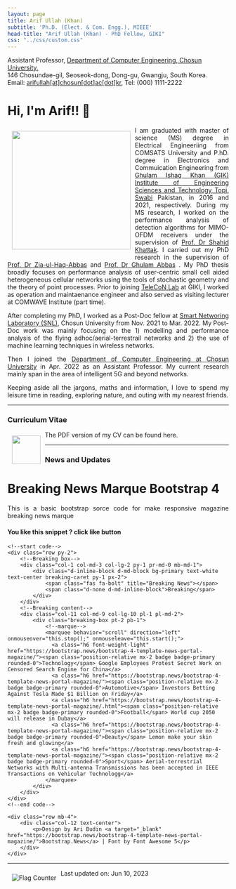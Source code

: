```yaml
---
layout: page
title: Arif Ullah (Khan)
subtitle: 'Ph.D. (Elect. & Com. Engg.), MIEEE'
head-title: "Arif Ullah (Khan) - PhD Fellow, GIKI"
css: "../css/custom.css"
---
```

<html lang="en">
<head>

  <meta name="viewport" content="width=device-width, initial-scale=1">
  <link rel="stylesheet" href="http://maxcdn.bootstrapcdn.com/bootstrap/3.3.6/css/bootstrap.min.css">
  <script src="https://ajax.googleapis.com/ajax/libs/jquery/1.12.4/jquery.min.js"></script>
  <script src="http://maxcdn.bootstrapcdn.com/bootstrap/3.3.6/js/bootstrap.min.js"></script>
</head>
<body>
    <div class="row">
        <div class="col-md-3"></div>
        <div class="col-md-7">
          <div class="row"> 
          Assistant Professor, <a href="#" class="https://eng.chosun.ac.kr/eng/index.do">Department of Computer Engineering, Chosun University,</a>
            </div>
          <div class="row"> 
          146 Chosundae-gil, Seoseok-dong, Dong-gu, Gwangju, South Korea. 
            </div>
          <div class="row"> 
          Email: <a href="#" class="mailto: arifullag@chosun.ac.kr">arifullah[at]chosun[dot]ac[dot]kr</a>, Tel: (000) 1111-2222
        </div>
        </div>
  </div>
</body>
</html>


<html> 
<head> 
  <title> 
    Wrapping an Image with the text 
  </title> 
  <style> 
    body { 
      margin: 20px; 
      text-align: left; 
    } 
  
    h1 { 
      color: green; 
    } 
  
    img { 
      float: left; 
      margin: 10px; 
    } 
  
    p { 
      text-align: justify; 
    } 
  </style> 
</head> 
<body> 
  <h1>Hi, I'm Arif!! 👋</h1> 
  <b> 
  </b> 
  <div class="square"> 
    <div> 
      <img align="right" src="../img/arifnnew.jpg" height="270px">
    </div>   
<p> 
I am graduated with master of science (MS) degree in Electrical Engineeriing from COMSATS University and P.hD. degree in Electronics and Commuication Engineering from <a href="https://www.giki.edu.pk/">Ghulam Ishaq Khan (GIK) Institute of Engineering Sciences and Technology Topi, Swabi</a> Pakistan, in 2016 and 2021, respectively. During my MS research, I worked on the performance analysis of detection algorithms for MIMO-OFDM receivers under the supervision of <a href="https://www.giki.edu.pk/">Prof. Dr Shahid Khattak</a>. I carried out my PhD research in the supervision of <a href="https://www.giki.edu.pk/Faculty/Dr Ziaul Haq Abbas">Prof. Dr Zia-ul-Haq-Abbas</a>  and <a href="https://giki.edu.pk/personnel/abbas/">Prof. Dr Ghulam Abbas</a> . My PhD thesis broadly focuses on performance analysis of user-centric small cell aided heterogeneous cellular networks using the tools of stochastic geometry and the theory of point processes. Prior to joining <a href="https://www.giki.edu.pk/telecon">TeleCoN Lab</a> at GIKI, I worked as operation and maintaenance engineer and also served as visiting lecturer at COMWAVE Institute (part time).
    </p> 

  </div> 
</body> 
</html>


After completing my PhD, I worked as a Post-Doc fellow at [Smart Networing Laboratory (SNL)](https://www.giki.edu), Chosun University from Nov. 2021 to Mar. 2022. My Post-Doc work was mainly focusing on the 1) modelling and performance analysis of the flying adhoc/aerial-terrestrail networks and 2) the use of machine learning techniques in wireless networks. 

Then I joined the [Department of Computer Engineering at Chosun University](https://www.chosun.ac.kr) in Apr. 2022 as an Assistant Professor. My current research mainly span in the area of intelligent 5G and beyond networks.


Keeping aside all the jargons, maths and information, I love to spend my leisure time in reading, exploring nature, and outing with my nearest friends.
 
 ----
 
### Curriculum Vitae

  <div> 
    <a href="https://arifkhaan.github.io/books/Arif-CV.pdf"><img src="../img/cvicon.jpg" height="65px"></a>
  </div>   
  <p> 
    The PDF version of my CV can be found here.
  </p> 

 ----
 
### News and Updates

<link href="//maxcdn.bootstrapcdn.com/bootstrap/4.1.1/css/bootstrap.min.css" rel="stylesheet" id="bootstrap-css">
<script src="//maxcdn.bootstrapcdn.com/bootstrap/4.1.1/js/bootstrap.min.js"></script>
<script src="//cdnjs.cloudflare.com/ajax/libs/jquery/3.2.1/jquery.min.js"></script>
<!------ Include the above in your HEAD tag ---------->

<!--head-->
<link rel="stylesheet" href="https://use.fontawesome.com/releases/v5.7.0/css/all.css" integrity="sha384-lZN37f5QGtY3VHgisS14W3ExzMWZxybE1SJSEsQp9S+oqd12jhcu+A56Ebc1zFSJ" crossorigin="anonymous">

<div class="container">
    <div class="row mb-5">
        <div class="col-12 text-center pt-3">
            <h1>Breaking News Marque Bootstrap 4</h1>
            <p>This is a basic bootstrap sorce code for make responsive magazine breaking news marque</p>
            <h4>You like this snippet ? click like button</h4>
        </div>
    </div>
    
    <!--start code-->
    <div class="row py-2">
        <!--Breaking box-->
        <div class="col-1 col-md-3 col-lg-2 py-1 pr-md-0 mb-md-1">
            <div class="d-inline-block d-md-block bg-primary text-white text-center breaking-caret py-1 px-2">
                <span class="fas fa-bolt" title="Breaking News"></span>
                <span class="d-none d-md-inline-block">Breaking</span>
            </div>
        </div>
        <!--Breaking content-->
        <div class="col-11 col-md-9 col-lg-10 pl-1 pl-md-2">
            <div class="breaking-box pt-2 pb-1">
                <!--marque-->
                <marquee behavior="scroll" direction="left" onmouseover="this.stop();" onmouseleave="this.start();">
                  <a class="h6 font-weight-light" href="https://bootstrap.news/bootstrap-4-template-news-portal-magazine/"><span class="position-relative mx-2 badge badge-primary rounded-0">Technology</span> Google Employees Protest Secret Work on Censored Search Engine for China</a>
                  <a class="h6 href="https://bootstrap.news/bootstrap-4-template-news-portal-magazine/"><span class="position-relative mx-2 badge badge-primary rounded-0">Automotive</span> Investors Betting Against Tesla Made $1 Billion on Friday</a>
                  <a class="h6 href="https://bootstrap.news/bootstrap-4-template-news-portal-magazine/.html"><span class="position-relative mx-2 badge badge-primary rounded-0">Football</span> World cup 2050 will release in Dubay</a>
                  <a class="h6 href="https://bootstrap.news/bootstrap-4-template-news-portal-magazine/"><span class="position-relative mx-2 badge badge-primary rounded-0">Beauty</span> Lemon make your skin fresh and glowing</a>
                  <a class="h6 href="https://bootstrap.news/bootstrap-4-template-news-portal-magazine/"><span class="position-relative mx-2 badge badge-primary rounded-0">Sport</span> Aerial-terrestrial Networks with Multi-antenna Transmissions has been accepted in IEEE Transactions on Vehicular Technologg</a>
                </marquee>
            </div>
        </div>
    </div>
	<!--end code-->
	
	<div class="row mb-4">
        <div class="col-12 text-center">
            <p>Design by Ari Budin <a target="_blank" href="https://bootstrap.news/bootstrap-4-template-news-portal-magazine/">Bootstrap.News</a> | Font by Font Awesome 5</p>
        </div>
    </div>
</div>


----

<a href="https://info.flagcounter.com/2S2r"><img src="https://s04.flagcounter.com/count/2S2r/bg_FFFFFF/txt_000000/border_CCCCCC/columns_8/maxflags_40/viewers_0/labels_1/pageviews_1/flags_0/percent_0/" alt="Flag Counter" border="0"></a>

Last updated on: Jun 10, 2023
